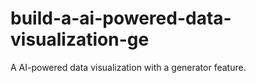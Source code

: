 # build-a-ai-powered-data-visualization-ge
A AI-powered data visualization with a generator feature.
